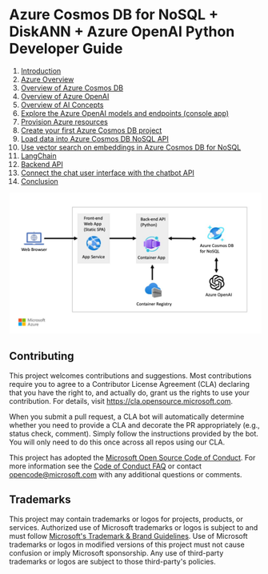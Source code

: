 # Azure Cosmos DB for NoSQL + DiskANN + Azure OpenAI Python Developer Guide

1. [Introduction](/00_Introduction/README.md)
1. [Azure Overview](/01_Azure_Overview/README.md)
1. [Overview of Azure Cosmos DB](/02_Overview_Cosmos_DB/README.md)
1. [Overview of Azure OpenAI](/03_Overview_Azure_OpenAI/README.md)
1. [Overview of AI Concepts](/04_Overview_AI_Concepts/README.md)
1. [Explore the Azure OpenAI models and endpoints (console app)](/05_Explore_OpenAI_models/README.md)
1. [Provision Azure resources](/06_Provision_Azure_Resources/README.md)
1. [Create your first Azure Cosmos DB project](/07_Create_First_Cosmos_DB_Project/README.md)
1. [Load data into Azure Cosmos DB NoSQL API](/08_Load_Data/README.md)
1. [Use vector search on embeddings in Azure Cosmos DB for NoSQL](/09_Vector_Search_Cosmos_DB/README.md)
1. [LangChain](/10_LangChain/README.md)
1. [Backend API](/11_Backend_API/README.md)
1. [Connect the chat user interface with the chatbot API](/12_User_Interface/README.md)
1. [Conclusion](/13_Conclusion/README.md)

![Azure Cosmos DB + Azure OpenAI Python Developer Guide Architecture Diagram](/06_Provision_Azure_Resources/media/architecture.jpg)

## Contributing

This project welcomes contributions and suggestions.  Most contributions require you to agree to a
Contributor License Agreement (CLA) declaring that you have the right to, and actually do, grant us
the rights to use your contribution. For details, visit https://cla.opensource.microsoft.com.

When you submit a pull request, a CLA bot will automatically determine whether you need to provide
a CLA and decorate the PR appropriately (e.g., status check, comment). Simply follow the instructions
provided by the bot. You will only need to do this once across all repos using our CLA.

This project has adopted the [Microsoft Open Source Code of Conduct](https://opensource.microsoft.com/codeofconduct/).
For more information see the [Code of Conduct FAQ](https://opensource.microsoft.com/codeofconduct/faq/) or
contact [opencode@microsoft.com](mailto:opencode@microsoft.com) with any additional questions or comments.

## Trademarks

This project may contain trademarks or logos for projects, products, or services. Authorized use of Microsoft 
trademarks or logos is subject to and must follow 
[Microsoft's Trademark & Brand Guidelines](https://www.microsoft.com/en-us/legal/intellectualproperty/trademarks/usage/general).
Use of Microsoft trademarks or logos in modified versions of this project must not cause confusion or imply Microsoft sponsorship.
Any use of third-party trademarks or logos are subject to those third-party's policies.
